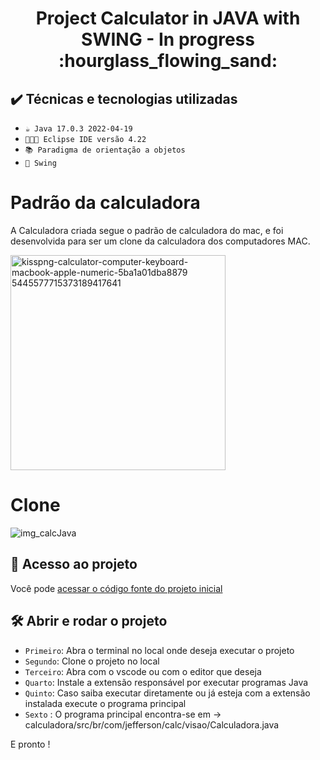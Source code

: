 <h1 align="center"> Project Calculator in JAVA with SWING - In progress :hourglass_flowing_sand: </h1> 


## ✔️ Técnicas e tecnologias utilizadas

- ``☕ Java 17.0.3 2022-04-19``
- ``👨🏽‍💻 Eclipse IDE versão 4.22``
- ``📚 Paradigma de orientação a objetos``
- ``🍃 Swing``


# Padrão da calculadora
A Calculadora criada segue o padrão de calculadora do mac, e foi desenvolvida para ser um clone da calculadora dos computadores MAC.


<img width="344" alt="kisspng-calculator-computer-keyboard-macbook-apple-numeric-5ba1a01dba8879 5445577715373189417641" src="https://user-images.githubusercontent.com/59482366/202805976-c9f7feee-e60e-4ee1-9f8d-a55b99060b3f.png">

# Clone

![img_calcJava](https://user-images.githubusercontent.com/59482366/202806098-0195c7cd-d107-493e-9526-8422b6258f05.png)

 
 ## 📁 Acesso ao projeto

Você pode [acessar o código fonte do projeto inicial](https://github.com/jeffersonnasciment0/calculadora)

## 🛠️ Abrir e rodar o projeto

- `Primeiro`: Abra o terminal no local onde deseja executar o projeto
- `Segundo`: Clone o projeto no local
- `Terceiro`: Abra com o vscode ou com o editor que deseja
- `Quarto`: Instale a extensão responsável por executar programas Java
- `Quinto`: Caso saiba executar diretamente ou já esteja com a extensão instalada execute o programa principal
- `Sexto` : O programa principal encontra-se em -> calculadora/src/br/com/jefferson/calc/visao/Calculadora.java

E pronto ! 
 
